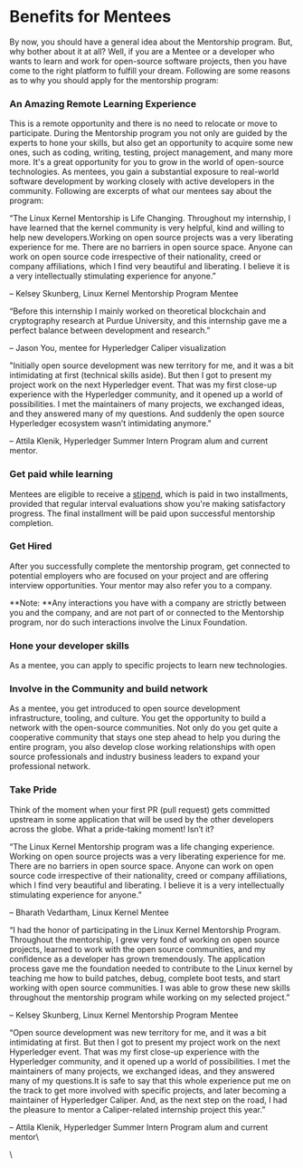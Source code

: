 # Benefits for Mentees

By now, you should have a general idea about the Mentorship program. But, why bother about it at all? Well, if you are a Mentee or a developer who wants to learn and work for open-source software projects, then you have come to the right platform to fulfill your dream. Following are some reasons as to why you should apply for the mentorship program:

### **An Amazing Remote Learning Experience**

This is a remote opportunity and there is no need to relocate or move to participate.  During the Mentorship program you not only are guided by the experts to hone your skills, but also get an opportunity to acquire some new ones, such as coding, writing, testing, project management, and many more more. It's a great opportunity for you to grow in the world of open-source technologies. As mentees, you gain a substantial exposure to real-world software development by working closely with active developers in the community. Following are excerpts of what our mentees say about the program:

“The Linux Kernel Mentorship is Life Changing. Throughout my internship, I have learned that the kernel community is very helpful, kind and willing to help new developers.Working on open source projects was a very liberating experience for me. There are no barriers in open source space. Anyone can work on open source code irrespective of their nationality, creed or company affiliations, which I find very beautiful and liberating. I believe it is a very intellectually stimulating experience for anyone.”

–  Kelsey Skunberg, Linux Kernel Mentorship Program Mentee

“Before this internship I mainly worked on theoretical blockchain and cryptography research at Purdue University, and this internship gave me a perfect balance between development and research.” 

– Jason You, mentee for Hyperledger Caliper visualization

"Initially open source development was new territory for me, and it was a bit intimidating at first (technical skills aside). But then I got to present my project work on the next Hyperledger event. That was my first close-up experience with the Hyperledger community, and it opened up a world of possibilities. I met the maintainers of many projects, we exchanged ideas, and they answered many of my questions. And suddenly the open source Hyperledger ecosystem wasn’t intimidating anymore." 

– Attila Klenik, Hyperledger Summer Intern Program alum and current mentor.

### **Get paid while learning**

Mentees are eligible to receive a [stipend](../mentee-stipends/total-stipend-amount.md), which is paid in two installments, provided that regular interval evaluations show you're making satisfactory progress. The final installment will be paid upon successful mentorship completion. 

### **Get Hired**

After you successfully complete the mentorship program, get connected to potential employers who are focused on your project and are offering interview opportunities. Your mentor may also refer you to a company.

**Note: **Any interactions you have with a company are strictly between you and the company, and are not part of or connected to the Mentorship program, nor do such interactions involve the Linux Foundation.

### **Hone your developer skills**

As a mentee, you can apply to specific projects to learn new technologies.

### **Involve in the Community and build network**

As a mentee, you get introduced to open source development infrastructure, tooling, and culture. You get the opportunity to build a network with the open-source communities. Not only do you get quite a cooperative community that stays one step ahead to help you during the entire program, you also develop close working relationships with open source professionals and industry business leaders to expand your professional network.

### **Take Pride**

Think of the moment when your first PR (pull request) gets committed upstream in some application that will be used by the other developers across the globe. What a pride-taking moment! Isn’t it?

“The Linux Kernel Mentorship program was a life changing experience. Working on open source projects was a very liberating experience for me. There are no barriers in open source space. Anyone can work on open source code irrespective of their nationality, creed or company affiliations, which I find very beautiful and liberating. I believe it is a very intellectually stimulating experience for anyone.”

– Bharath Vedartham, Linux Kernel Mentee

“I had the honor of participating in the Linux Kernel Mentorship Program. Throughout the mentorship, I grew very fond of working on open source projects, learned to work with the open source communities, and my confidence as a developer has grown tremendously. The application process gave me the foundation needed to contribute to the Linux kernel by teaching me how to build patches, debug, complete boot tests, and start working with open source communities. I was able to grow these new skills throughout the mentorship program while working on my selected project.”

– Kelsey Skunberg, Linux Kernel Mentorship Program Mentee

“Open source development was new territory for me, and it was a bit intimidating at first. But then I got to present my project work on the next Hyperledger event. That was my first close-up experience with the Hyperledger community, and it opened up a world of possibilities. I met the maintainers of many projects, we exchanged ideas, and they answered many of my questions.It is safe to say that this whole experience put me on the track to get more involved with specific projects, and later becoming a maintainer of Hyperledger Caliper. And, as the next step on the road, I had the pleasure to mentor a Caliper-related internship project this year.”

– Attila Klenik, Hyperledger Summer Intern Program alum and current mentor\


\
